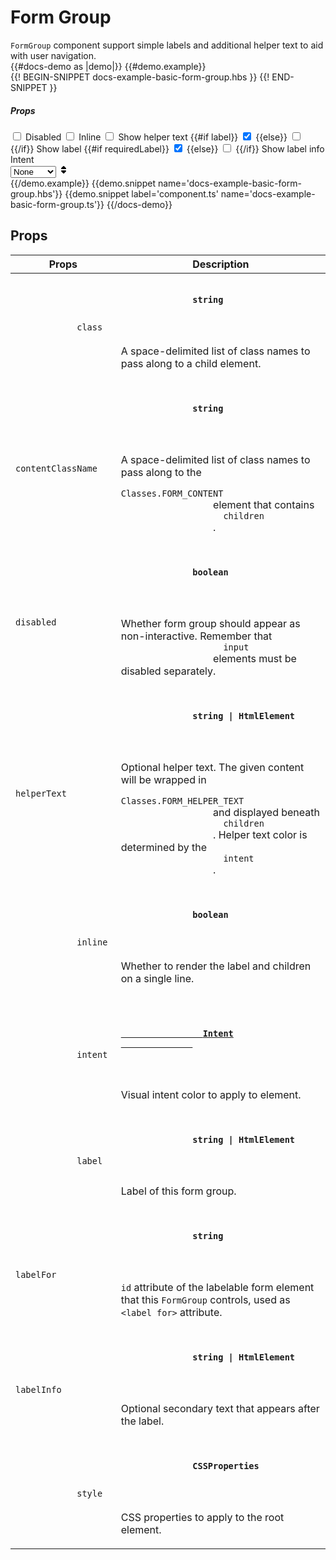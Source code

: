 # Form Group
<div class='bp3-running-text bp3-text-large'>
  <code>FormGroup</code> component support simple labels and additional helper text to aid with user navigation.
</div>
{{#docs-demo as |demo|}}
{{#demo.example}}
<div class="demo-container">
  <div class="docs-example-frame docs-example-frame-row" data-example-id="FormGroupExample">
    <div class="docs-example">
      {{! BEGIN-SNIPPET docs-example-basic-form-group.hbs }}
      <FormGroup
        @disabled={{disabled}}
        @inline={{inline}}
        @intent={{intent}}
        @label={{label}}
        @labelFor="text-input"
        @helperText={{helperText}}
        @labelInfo={{requiredLabel}}
      >
        <InputGroup  placeholder="Placeholder text" @disabled={{disabled}} @intent={{intent}} ></InputGroup>
      </FormGroup>
      {{! END-SNIPPET }}
    </div>
    <div class="docs-example-options">
      <h5 class="bp3-heading">Props</h5>
       <label class="bp3-control bp3-switch" >
                <input type="checkbox" onclick={{action 'onDisabled'}}>
                <span class="bp3-control-indicator"></span>
                Disabled</label>
       <label class="bp3-control bp3-switch" >
                <input type="checkbox" onclick={{action 'onInline'}}>
                <span class="bp3-control-indicator"></span>
                Inline</label>
        <label class="bp3-control bp3-switch" >
                <input type="checkbox" onclick={{action 'onHelperText'}}>
                <span class="bp3-control-indicator"></span>
                Show helper text</label>
       <label class="bp3-control bp3-switch" {{action 'onShowLabel'}}>
                {{#if label}}
                <input type="checkbox" checked>
                <span class="bp3-control-indicator"></span>
                {{else}}
                <input type="checkbox">
                <span class="bp3-control-indicator"></span>
                {{/if}}
                Show label
                </label>
       <label class="bp3-control bp3-switch" {{action 'onLabelInfo'}}>
                {{#if requiredLabel}}
                <input type="checkbox" checked>
                <span class="bp3-control-indicator"></span>
                {{else}}
                <input type="checkbox">
                <span class="bp3-control-indicator"></span>
                {{/if}}
                Show label info
                </label>
       <label class="bp3-label" style="margin-top:5px">Intent
                <div class="bp3-html-select">
                  <select onchange={{action "selectIntent"}}>
                        <option label="None" value="none">None</option>
                        <option label="Primary" value="primary">Primary</option>
                        <option label="Success" value="success">Success</option>
                        <option label="Warning" value="warning">Warning</option>
                        <option label="Danger" value="danger">Danger</option>
                  </select>
                  <span icon="double-caret-vertical" class="bp3-icon bp3-icon-double-caret-vertical"><svg data-icon="double-caret-vertical" width="16" height="16" viewBox="0 0 16 16"><desc>double-caret-vertical</desc><path d="M5 7h6a1.003 1.003 0 0 0 .71-1.71l-3-3C8.53 2.11 8.28 2 8 2s-.53.11-.71.29l-3 3A1.003 1.003 0 0 0 5 7zm6 2H5a1.003 1.003 0 0 0-.71 1.71l3 3c.18.18.43.29.71.29s.53-.11.71-.29l3-3A1.003 1.003 0 0 0 11 9z" fill-rule="evenodd"></path></svg></span>
                </div>
            </label>
    </div>
  </div>
</div>
{{/demo.example}}
{{demo.snippet name='docs-example-basic-form-group.hbs'}}
{{demo.snippet label='component.ts' name='docs-example-basic-form-group.ts'}}
{{/docs-demo}}

## Props

<div class="docs-modifiers-table bp3-running-text">
  <table class="bp3-html-table">
    <thead>
      <tr>
        <th>
          Props
        </th>
        <th>
          Description
        </th>
      </tr>
    </thead>
    <tbody>
      <tr>
        <td class="docs-prop-name">
          <code>
            class
          </code>
        </td>
        <td class="docs-prop-details">
          <code class="docs-prop-type">
            <strong>
              string
            </strong>
            <em class="docs-prop-default bp3-text-muted"></em>
          </code>
          <div class="docs-prop-description">
            <div class="docs-section">
              <div class="bp3-running-text">
                <p>
                  A space-delimited list of class names to pass along to a child element.
                </p>
              </div>
            </div>
          </div>
        </td>
      </tr>
      <tr>
        <td class="docs-prop-name">
          <code>
            contentClassName
          </code>
        </td>
        <td class="docs-prop-details">
          <code class="docs-prop-type">
            <strong>
              string
            </strong>
            <em class="docs-prop-default bp3-text-muted"></em>
          </code>
          <div class="docs-prop-description">
            <div class="docs-section">
              <div class="bp3-running-text">
                <p>
                  A space-delimited list of class names to pass along to the
                  <code>
                    Classes.FORM_CONTENT
                  </code>
                  element that contains
                  <code>
                    children
                  </code>
                  .
                </p>
              </div>
            </div>
          </div>
          <div class="docs-prop-tags"></div>
        </td>
      </tr>
      <tr>
        <td class="docs-prop-name">
          <code>
            disabled
          </code>
        </td>
        <td class="docs-prop-details">
          <code class="docs-prop-type">
            <strong>
              boolean
            </strong>
            <em class="docs-prop-default bp3-text-muted"></em>
          </code>
          <div class="docs-prop-description">
            <div class="docs-section">
              <div class="bp3-running-text">
                <p>
                  Whether form group should appear as non-interactive.
                                    Remember that
                  <code>
                    input
                  </code>
                  elements must be disabled separately.
                </p>
              </div>
            </div>
          </div>
          <div class="docs-prop-tags"></div>
        </td>
      </tr>
      <tr>
        <td class="docs-prop-name">
          <code>
            helperText
          </code>
        </td>
        <td class="docs-prop-details">
          <code class="docs-prop-type">
            <strong>
              string | HtmlElement
            </strong>
            <em class="docs-prop-default bp3-text-muted"></em>
          </code>
          <div class="docs-prop-description">
            <div class="docs-section">
              <div class="bp3-running-text">
                <p>
                  Optional helper text. The given content will be wrapped in
                  <code>
                    Classes.FORM_HELPER_TEXT
                  </code>
                  and displayed beneath
                  <code>
                    children
                  </code>
                  .
                                    Helper text color is determined by the
                  <code>
                    intent
                  </code>
                  .
                </p>
              </div>
            </div>
          </div>
          <div class="docs-prop-tags"></div>
        </td>
      </tr>
      <tr>
        <td class="docs-prop-name">
          <code>
            inline
          </code>
        </td>
        <td class="docs-prop-details">
          <code class="docs-prop-type">
            <strong>
              boolean
            </strong>
            <em class="docs-prop-default bp3-text-muted"></em>
          </code>
          <div class="docs-prop-description">
            <div class="docs-section">
              <div class="bp3-running-text">
                <p>
                  Whether to render the label and children on a single line.
                </p>
              </div>
            </div>
          </div>
          <div class="docs-prop-tags"></div>
        </td>
      </tr>
      <tr>
        <td class="docs-prop-name">
          <code>
            intent
          </code>
        </td>
        <td class="docs-prop-details">
          <code class="docs-prop-type">
            <strong>
              <a href="#api/Intent">
                Intent
              </a>
            </strong>
            <em class="docs-prop-default bp3-text-muted"></em>
          </code>
          <div class="docs-prop-description">
            <div class="docs-section">
              <div class="bp3-running-text">
                <p>
                  Visual intent color to apply to element.
                </p>
              </div>
            </div>
          </div>
        </td>
      </tr>
      <tr>
        <td class="docs-prop-name">
          <code>
            label
          </code>
        </td>
        <td class="docs-prop-details">
          <code class="docs-prop-type">
            <strong>
              string | HtmlElement
            </strong>
            <em class="docs-prop-default bp3-text-muted"></em>
          </code>
          <div class="docs-prop-description">
            <div class="docs-section">
              <div class="bp3-running-text">
                <p>
                  Label of this form group.
                </p>
              </div>
            </div>
          </div>
          <div class="docs-prop-tags"></div>
        </td>
      </tr>
      <tr>
        <td class="docs-prop-name">
          <code>
            labelFor
          </code>
        </td>
        <td class="docs-prop-details">
          <code class="docs-prop-type">
            <strong>
              string
            </strong>
            <em class="docs-prop-default bp3-text-muted"></em>
          </code>
          <div class="docs-prop-description">
            <div class="docs-section">
              <div class="bp3-running-text">
               <p><code>id</code> attribute of the labelable form element that this <code>FormGroup</code> controls,
used as <code>&lt;label for&gt;</code> attribute.</p>
              </div>
            </div>
          </div>
          <div class="docs-prop-tags"></div>
        </td>
      </tr>
      <tr>
        <td class="docs-prop-name">
          <code>
            labelInfo
          </code>
        </td>
        <td class="docs-prop-details">
          <code class="docs-prop-type">
            <strong>
              string | HtmlElement
            </strong>
            <em class="docs-prop-default bp3-text-muted"></em>
          </code>
          <div class="docs-prop-description">
            <div class="docs-section">
              <div class="bp3-running-text">
                <p>
                  Optional secondary text that appears after the label.
                </p>
              </div>
            </div>
          </div>
          <div class="docs-prop-tags"></div>
        </td>
      </tr>
      <tr>
        <td class="docs-prop-name">
          <code>
            style
          </code>
        </td>
        <td class="docs-prop-details">
          <code class="docs-prop-type">
            <strong>
              CSSProperties
            </strong>
            <em class="docs-prop-default bp3-text-muted"></em>
          </code>
          <div class="docs-prop-description">
            <div class="docs-section">
              <div class="bp3-running-text">
                <p>
                  CSS properties to apply to the root element.
                </p>
              </div>
            </div>
          </div>
          <div class="docs-prop-tags"></div>
        </td>
      </tr>
    </tbody>
  </table>
</div>